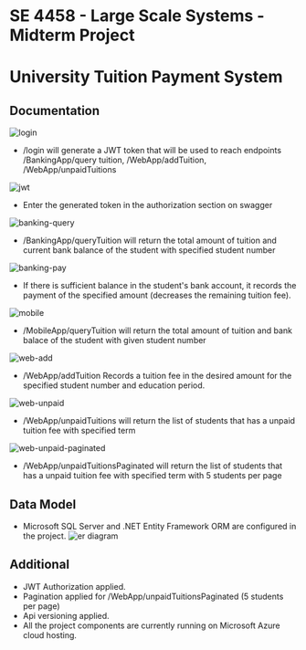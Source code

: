 # SE 4458 - Large Scale Systems - Midterm Project
# University Tuition Payment System
## Documentation
  ![login](https://github.com/gunesgultekin/4458_midterm/assets/126399958/141d1f1b-9339-4cbf-9a0a-c336e1d2354e)
* /login will generate a JWT token that will be used to reach endpoints
  /BankingApp/query tuition,
  /WebApp/addTuition,
  /WebApp/unpaidTuitions
  
![jwt](https://github.com/gunesgultekin/4458_midterm/assets/126399958/025f3f9c-ce8c-42b9-86b6-58fbc657e636)

* Enter the generated token in the authorization section on swagger

![banking-query](https://github.com/gunesgultekin/4458_midterm/assets/126399958/25d75a2a-084b-4c3f-8026-68f19bf633e1)

  * /BankingApp/queryTuition will return the total amount of tuition and current bank balance of the student with specified student number
    
![banking-pay](https://github.com/gunesgultekin/4458_midterm/assets/126399958/4ab29b89-6be0-4239-bdff-d5a3661ef0f4)

* If there is sufficient balance in the student's bank account, it records the payment of the specified amount (decreases the remaining tuition fee).
  
![mobile](https://github.com/gunesgultekin/4458_midterm/assets/126399958/52e17f2c-0c37-4ce3-bc09-5c644e46e9af)

* /MobileApp/queryTuition will return the total amount of tuition and bank balace of the student with given student number
  
![web-add](https://github.com/gunesgultekin/4458_midterm/assets/126399958/ef081dd0-a71f-4320-a611-d0823632153f)

* /WebApp/addTuition Records a tuition fee in the desired amount for the specified student number and education period.
  
![web-unpaid](https://github.com/gunesgultekin/4458_midterm/assets/126399958/d82abfb6-2f0b-4b45-9cdc-415a29718069)

* /WebApp/unpaidTuitions will return the list of students that has a unpaid tuition fee with specified term
  
![web-unpaid-paginated](https://github.com/gunesgultekin/4458_midterm/assets/126399958/3f17ff77-add8-4496-b981-93611782087a)

* /WebApp/unpaidTuitionsPaginated will return the list of students that has a unpaid tuition fee with specified term with 5 students per page

## Data Model
* Microsoft SQL Server and .NET Entity Framework ORM are configured in the project.
  ![er diagram](https://github.com/gunesgultekin/4458_midterm/assets/126399958/f21ef3ac-1e03-4140-aef2-673a9bc29ca8)

## Additional
* JWT Authorization applied.
* Pagination applied for /WebApp/unpaidTuitionsPaginated (5 students per page)
* Api versioning applied.
* All the project components are currently running on Microsoft Azure cloud hosting.
